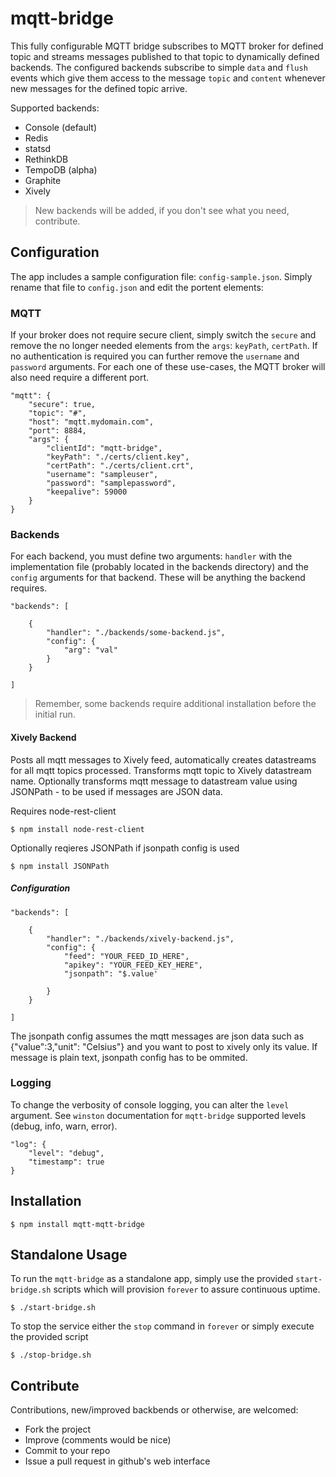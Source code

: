 # mqtt-bridge

This fully configurable MQTT bridge subscribes to MQTT broker for defined topic and streams messages published to that topic to dynamically defined backends. The configured backends subscribe to simple `data` and `flush` events which give them access to the message `topic` and `content` whenever new messages for the defined topic arrive. 

Supported backends:

* Console (default)
* Redis
* statsd
* RethinkDB
* TempoDB (alpha)
* Graphite
* Xively 

> New backends will be added, if you don't see what you need, contribute. 

## Configuration

The app includes a sample configuration file: `config-sample.json`. Simply rename that file to `config.json` and edit the portent elements:
    
### MQTT

If your broker does not require secure client, simply switch the `secure` and remove the no longer needed elements from the `args`: `keyPath`, `certPath`. If no authentication is required you can further remove the `username` and `password` arguments. For each one of these use-cases, the MQTT broker will also need require a different port.

	"mqtt": {
		"secure": true,
		"topic": "#",
		"host": "mqtt.mydomain.com",
		"port": 8884,
		"args": {
			"clientId": "mqtt-bridge",
			"keyPath": "./certs/client.key",
			"certPath": "./certs/client.crt",
			"username": "sampleuser",
			"password": "samplepassword",
			"keepalive": 59000
		}
	}

### Backends

For each backend, you must define two arguments: `handler` with the implementation file (probably located in the backends directory) and the `config` arguments for that backend. These will be anything the backend requires.

    "backends": [
    
    	{
			"handler": "./backends/some-backend.js",
			"config": {
				"arg": "val"
			}
    	}
    
    ]
    
> Remember, some backends require additional installation before the initial run.

#### Xively Backend

Posts all mqtt messages to Xively feed, automatically creates datastreams for all mqtt topics processed.
Transforms mqtt topic to Xively datastream name.
Optionally transforms mqtt message to datastream value using JSONPath - to be used if messages are JSON data.

Requires node-rest-client

    $ npm install node-rest-client

Optionally reqieres JSONPath if jsonpath config is used

    $ npm install JSONPath


##### Configuration

	"backends": [
	
		{
			"handler": "./backends/xively-backend.js",
			"config": {
				"feed": "YOUR_FEED_ID_HERE",  
				"apikey": "YOUR_FEED_KEY_HERE",
				"jsonpath": "$.value'

			}
		}
		
	]

The jsonpath config assumes the mqtt messages are json data such as {"value":3,"unit": "Celsius"} and you want to post to xively only its value. If message is plain text, jsonpath config has to be ommited.

### Logging

To change the verbosity of console logging, you can alter the `level` argument. See `winston` documentation for `mqtt-bridge` supported levels (debug, info, warn, error).

    "log": {
		"level": "debug",
		"timestamp": true
    }


## Installation

    $ npm install mqtt-mqtt-bridge
    
## Standalone Usage

To run the `mqtt-bridge` as a standalone app, simply use the provided `start-bridge.sh` scripts which will provision `forever` to assure continuous uptime. 

    $ ./start-bridge.sh
    
To stop the service either the `stop` command in `forever` or simply execute the provided script

    $ ./stop-bridge.sh

## Contribute

Contributions, new/improved backbends or otherwise, are welcomed:

* Fork the project
* Improve (comments would be nice)
* Commit to your repo
* Issue a pull request in github's web interface



